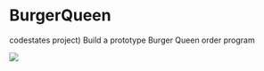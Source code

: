 # BurgerQueen
codestates project) Build a prototype Burger Queen order program


 <img src="https://img.shields.io/badge/JAVA-3178C6?style=flat&logo=TypeScript&logoColor=white"/>
